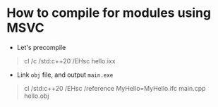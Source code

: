 # How to compile for modules using MSVC

- Let's precompile

> cl /c /std:c++20 /EHsc hello.ixx

- Link `obj` file, and output `main.exe`
> cl /std:c++20 /EHsc /reference MyHello=MyHello.ifc main.cpp hello.obj
